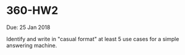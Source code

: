 # 360-HW2
Due: 25 Jan 2018

Identify and write in "casual format" at least 5 use cases for a simple answering machine.
